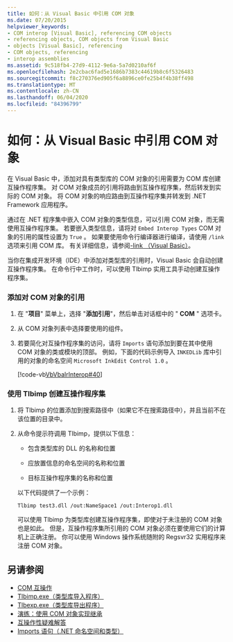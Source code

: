 ```yaml
---
title: 如何：从 Visual Basic 中引用 COM 对象
ms.date: 07/20/2015
helpviewer_keywords:
- COM interop [Visual Basic], referencing COM objects
- referencing objects, COM objects from Visual Basic
- objects [Visual Basic], referencing
- COM objects, referencing
- interop assemblies
ms.assetid: 9c518fb4-27d9-4112-9e6a-5a7d0210af6f
ms.openlocfilehash: 2e2cbac6fad5e1686b7383c44619b8c6f5326483
ms.sourcegitcommit: f8c270376ed905f6a8896ce0fe25b4f4b38ff498
ms.translationtype: MT
ms.contentlocale: zh-CN
ms.lasthandoff: 06/04/2020
ms.locfileid: "84396799"
---
```

# <a name="how-to-reference-com-objects-from-visual-basic"></a>如何：从 Visual Basic 中引用 COM 对象
在 Visual Basic 中，添加对具有类型库的 COM 对象的引用需要为 COM 库创建互操作程序集。 对 COM 对象成员的引用将路由到互操作程序集，然后转发到实际的 COM 对象。 将 COM 对象的响应路由到互操作程序集并转发到 .NET Framework 应用程序。  
  
 通过在 .NET 程序集中嵌入 COM 对象的类型信息，可以引用 COM 对象，而无需使用互操作程序集。 若要嵌入类型信息，请将对 `Embed Interop Types` COM 对象的引用的属性设置为 `True` 。 如果要使用命令行编译器进行编译，请使用 `/link` 选项来引用 COM 库。 有关详细信息，请参阅[-link （Visual Basic）](../../reference/command-line-compiler/link.md)。  
  
 当你在集成开发环境（IDE）中添加对类型库的引用时，Visual Basic 会自动创建互操作程序集。 在命令行中工作时，可以使用 Tlbimp 实用工具手动创建互操作程序集。  
  
### <a name="to-add-references-to-com-objects"></a>添加对 COM 对象的引用  
  
1. 在 "**项目**" 菜单上，选择 "**添加引用**"，然后单击对话框中的 " **COM** " 选项卡。  
  
2. 从 COM 对象列表中选择要使用的组件。  
  
3. 若要简化对互操作程序集的访问，请将 `Imports` 语句添加到要在其中使用 COM 对象的类或模块的顶部。 例如，下面的代码示例导入 `INKEDLib` 库中引用的对象的命名空间 `Microsoft InkEdit Control 1.0` 。  
  
     [!code-vb[VbVbalrInterop#40](~/samples/snippets/visualbasic/VS_Snippets_VBCSharp/VbVbalrInterop/VB/Class1.vb#40)]  
  
### <a name="to-create-an-interop-assembly-using-tlbimp"></a>使用 Tlbimp 创建互操作程序集  
  
1. 将 Tlbimp 的位置添加到搜索路径中（如果它不在搜索路径中），并且当前不在该位置的目录中。  
  
2. 从命令提示符调用 Tlbimp，提供以下信息：  
  
    - 包含类型库的 DLL 的名称和位置  
  
    - 应放置信息的命名空间的名称和位置  
  
    - 目标互操作程序集的名称和位置  
  
     以下代码提供了一个示例：  
  
    ```console  
    Tlbimp test3.dll /out:NameSpace1 /out:Interop1.dll  
    ```  
  
     可以使用 Tlbimp 为类型库创建互操作程序集，即使对于未注册的 COM 对象也是如此。 但是，互操作程序集所引用的 COM 对象必须在要使用它们的计算机上正确注册。 你可以使用 Windows 操作系统随附的 Regsvr32 实用程序来注册 COM 对象。  
  
## <a name="see-also"></a>另请参阅

- [COM 互操作](index.md)
- [Tlbimp.exe（类型库导入程序）](../../../framework/tools/tlbimp-exe-type-library-importer.md)
- [Tlbexp.exe（类型库导出程序）](../../../framework/tools/tlbexp-exe-type-library-exporter.md)
- [演练：使用 COM 对象实现继承](walkthrough-implementing-inheritance-with-com-objects.md)
- [互操作性疑难解答](troubleshooting-interoperability.md)
- [Imports 语句（.NET 命名空间和类型）](../../language-reference/statements/imports-statement-net-namespace-and-type.md)
